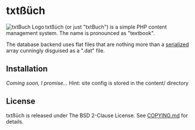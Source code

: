 txtßüch
=======

<img src="https://bitbucket-assetroot.s3.amazonaws.com/c/photos/2014/Sep/02/txtbuch-logo-1019039946-5_avatar.png" alt="txtBuch Logo" title="txtßüch" align="left">

txtßüch (or just "txtBuch") is a simple PHP content management system. The 
name is pronounced as "textbook".

The database backend uses flat files that are nothing more than a 
[serialized](http://php.net/manual/en/function.serialize.php) array cunningly 
disguised as a ".dat" file.

Installation
------------
*Coming soon, I promise...*
Hint: site config is stored in the content/ directory


License
-------
txtßüch is released under The BSD 2-Clause License. See [COPYING.md](https://github.com/keithieopia/txtbuch/blob/master/COPYING.md) for details.
